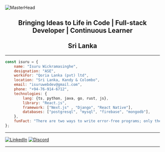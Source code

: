 
![MasterHead](https://camo.githubusercontent.com/26f9c8b7fadcba88f36850ef60d0fec83ea2a48807662d3ea9b010e4f05ef02e/68747470733a2f2f6d69726f2e6d656469756d2e636f6d2f6d61782f313430302f312a4f785437556a4977686b6c4b453864385346796f37672e676966)

<h2 align="center">Bringing Ideas to Life in Code | Full-stack Developer | Continuous Learner <br><br> Sri Lanka </h2>

---

```javascript
const isuru = {
    name: "Isuru Wickramasinghe",
    designation: "ASE",
    worksFor: "Qoria Lanka (pvt) ltd",
    location: "Sri Lanka, Kandy & Colombo",
    email: "isuruwebdev@gmail.com",
    phone: "+94-76-914-6712",
    technologies: {
        lang: {ts, python, java, go, rust, js},
        library: "React.js",
        framework: ["Next.js" , "Django", "React Native"],
        databases: ["postgresql", "mysql", "firebase", "mongodb"],
    },
    funFact: "There are two ways to write error-free programs; only the third one works",
};
```

---

[![LinkedIn](https://img.shields.io/badge/LinkedIn-%230077B5.svg?logo=linkedin&logoColor=white)](https://linkedin.com/in/isuruwickramasinghe) 
[![Discord](https://img.shields.io/badge/Discord-%237289DA.svg?logo=discord&logoColor=white)](https://discord.gg/E7wnQGns8S)

---






